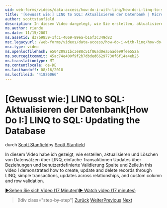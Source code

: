 ```yaml
---
uid: web-forms/videos/data-access/how-do-i-with-linq/how-do-i-linq-to-sql-updating-the-database
title: '[Gewusst wie:] LINQ to SQL: Aktualisieren der Datenbank | Microsoft-Dokumentation'
author: scottstanfield
description: In diesem Video dargelegt, wie Sie erstellen, aktualisieren und Löschen von Datensätzen über LINQ, einfache Transaktionen Updates über Beziehungen und benutzerdefinierte Spalte und...
ms.author: riande
ms.date: 11/15/2007
ms.assetid: d37b9859-1fc1-4669-89ea-b16f3c349d82
msc.legacyurl: /web-forms/videos/data-access/how-do-i-with-linq/how-do-i-linq-to-sql-updating-the-database
msc.type: video
ms.openlocfilehash: e50420921bc3e88c51f86ad0ea5aade99fee552a
ms.sourcegitcommit: 45ac74e400f9f2b7dbded66297730f6f14a4eb25
ms.translationtype: MT
ms.contentlocale: de-DE
ms.lasthandoff: 08/16/2018
ms.locfileid: "41826066"
---
```

<a name="how-do-i-linq-to-sql-updating-the-database"></a><span data-ttu-id="419da-103">[Gewusst wie:] LINQ to SQL: Aktualisieren der Datenbank</span><span class="sxs-lookup"><span data-stu-id="419da-103">[How Do I:] LINQ to SQL: Updating the Database</span></span>
====================
<span data-ttu-id="419da-104">durch [Scott Stanfield](https://github.com/scottstanfield)</span><span class="sxs-lookup"><span data-stu-id="419da-104">by [Scott Stanfield](https://github.com/scottstanfield)</span></span>

<span data-ttu-id="419da-105">In diesem Video habe ich gezeigt, wie erstellen, aktualisieren und Löschen von Datensätzen über LINQ, einfache Transaktionen Updates über Beziehungen und benutzerdefinierte Validierung Spalte und Zeile.</span><span class="sxs-lookup"><span data-stu-id="419da-105">In this video I demonstrated how to create, update and delete records through LINQ, simple transactions, updates across relationships, and custom column and row validation.</span></span>

[<span data-ttu-id="419da-106">&#9654;Sehen Sie sich Video (17 Minuten)</span><span class="sxs-lookup"><span data-stu-id="419da-106">&#9654; Watch video (17 minutes)</span></span>](https://channel9.msdn.com/Blogs/ASP-NET-Site-Videos/how-do-i-linq-to-sql-updating-the-database)

> [!div class="step-by-step"]
> <span data-ttu-id="419da-107">[Zurück](how-do-i-linq-to-sql-querying-the-database.md)
> [Weiter](how-do-i-linq-to-sql-linqdatasource.md)</span><span class="sxs-lookup"><span data-stu-id="419da-107">[Previous](how-do-i-linq-to-sql-querying-the-database.md)
[Next](how-do-i-linq-to-sql-linqdatasource.md)</span></span>
